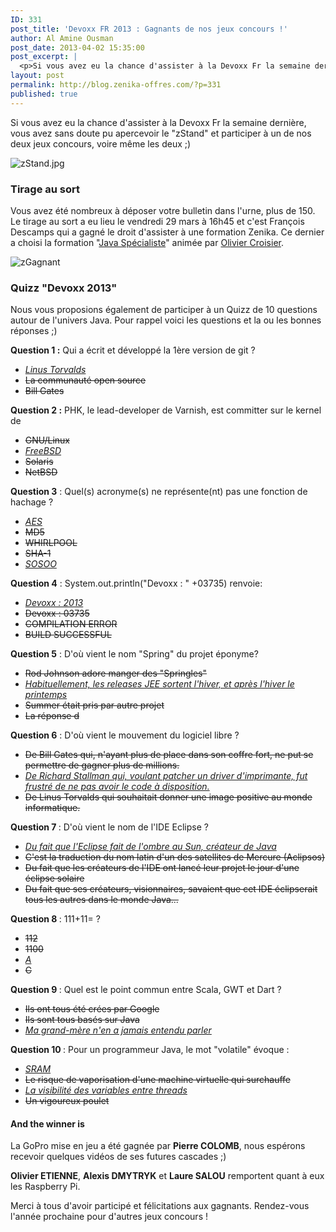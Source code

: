 ```yaml
---
ID: 331
post_title: 'Devoxx FR 2013 : Gagnants de nos jeux concours !'
author: Al Amine Ousman
post_date: 2013-04-02 15:35:00
post_excerpt: |
  <p>Si vous avez eu la chance d'assister à la Devoxx Fr la semaine dernière, vous avez sans doute pu apercevoir le "zStand" et participer à un de nos deux jeux concours, voire même les deux ;)<br /></p> <p><img src="/public/.zStand_s.jpg" alt="zStand.jpg" style="display:block; margin:0 auto;" /></p>
layout: post
permalink: http://blog.zenika-offres.com/?p=331
published: true
---
```

<p>Si vous avez eu la chance d'assister à la Devoxx Fr la semaine dernière, vous avez sans doute pu apercevoir le "zStand" et participer à un de nos deux jeux concours, voire même les deux ;)<br /></p> <p><img src="/wp-content/uploads/2015/07/.zStand_s.jpg" alt="zStand.jpg" style="display:block; margin:0 auto;" /></p>
<!--more-->
<h3>Tirage au sort</h3> <p>Vous avez été nombreux à déposer votre bulletin dans l'urne, plus de 150. Le tirage au sort a eu lieu le vendredi 29 mars à 16h45 et c'est François Descamps qui a gagné le droit d'assister à une formation Zenika. Ce dernier a choisi la formation "<a href="http://www.zenika.com/formation-java-specialiste.html">Java Spécialiste</a>" animée par <a href="http://www.zenika.com/Formation/formateurs.html#olivier_croisier">Olivier Croisier</a>.<br /></p> <p><img src="/wp-content/uploads/2015/07/.Gagnat_tirage_au_sort_s.jpg" alt="zGagnant" style="display:block; margin:0 auto;" title="zGagnant" /></p> <h3>Quizz "Devoxx 2013"</h3> <p>Nous vous proposions également de participer à un Quizz de 10 questions autour de l'univers Java. Pour rappel voici les questions et la ou les bonnes réponses ;)</p> <p><strong>Question 1 :</strong> Qui a écrit et développé la 1ère version de git ?<br /></p> <ul> <li><ins><em>Linus Torvalds</em></ins></li> <li><del>La communauté open source</del></li> <li><del>Bill Gates</del></li> </ul> <p><strong>Question 2 :</strong> PHK, le lead-developer de Varnish, est committer sur le kernel de</p> <ul> <li><del>GNU/Linux</del></li> <li><ins><em>FreeBSD</em></ins></li> <li><del>Solaris</del></li> <li><del>NetBSD</del></li> </ul> <p><strong>Question 3</strong>&nbsp;: Quel(s) acronyme(s) ne représente(nt) pas une fonction de hachage&nbsp;?</p> <ul> <li><ins><em>AES</em></ins></li> <li><del>MD5</del></li> <li><del>WHIRLPOOL</del></li> <li><del>SHA-1</del></li> <li><ins><em>SOSOO</em></ins></li> </ul> <p><strong>Question 4</strong>&nbsp;: System.out.println("Devoxx&nbsp;: " +03735) renvoie:</p> <ul> <li><ins><em>Devoxx&nbsp;: 2013</em></ins></li> <li><del>Devoxx&nbsp;: 03735</del></li> <li><del>COMPILATION ERROR</del></li> <li><del>BUILD SUCCESSFUL</del></li> </ul> <p><strong>Question 5</strong>&nbsp;: D'où vient le nom "Spring" du projet éponyme?</p> <ul> <li><del>Rod Johnson adore manger des "Springles"</del></li> <li><ins><em>Habituellement, les releases JEE sortent l'hiver, et après l'hiver le printemps</em></ins></li> <li><del>Summer était pris par autre projet</del></li> <li><del>La réponse d</del></li> </ul> <p><strong>Question 6</strong>&nbsp;: D'où vient le mouvement du logiciel libre&nbsp;?</p> <ul> <li><del>De Bill Gates qui, n'ayant plus de place dans son coffre fort, ne put se permettre de gagner plus de millions.</del></li> <li><ins><em>De Richard Stallman qui, voulant patcher un driver d'imprimante, fut frustré de ne pas avoir le code à disposition.</em></ins></li> <li><del>De Linus Torvalds qui souhaitait donner une image positive au monde informatique.</del></li> </ul> <p><strong>Question 7 </strong>: D'où vient le nom de l'IDE Eclipse&nbsp;?</p> <ul> <li><ins><em>Du fait que l'Eclipse fait de l'ombre au Sun, créateur de Java</em></ins></li> <li><del>C'est la traduction du nom latin d'un des satellites de Mercure (Aclipsos)</del></li> <li><del>Du fait que les créateurs de l'IDE ont lancé leur projet le jour d'une éclipse solaire</del></li> <li><del>Du fait que ses créateurs, visionnaires, savaient que cet IDE éclipserait tous les autres dans le monde Java...</del></li> </ul> <p><strong>Question 8 </strong>: 111+11=&nbsp;?</p> <ul> <li><del>112</del></li> <li><del>1100</del></li> <li><ins><em>A</em></ins></li> <li><del>C</del></li> </ul> <p><strong>Question 9 </strong>: Quel est le point commun entre Scala, GWT et Dart&nbsp;?</p> <ul> <li><del>Ils ont tous été crées par Google</del></li> <li><del>Ils sont tous basés sur Java</del></li> <li><ins><em>Ma grand-mère n'en a jamais entendu parler</em></ins></li> </ul> <p><strong>Question 10 </strong>: Pour un programmeur Java, le mot "volatile" évoque&nbsp;:</p> <ul> <li><ins><em>SRAM</em></ins></li> <li><del>Le risque de vaporisation d'une machine virtuelle qui surchauffe</del></li> <li><ins><em>La visibilité des variables entre threads</em></ins></li> <li><del>Un vigoureux poulet</del></li> </ul> <h4>And the winner is</h4> <p>La GoPro mise en jeu a été gagnée par <strong>Pierre COLOMB</strong>, nous espérons recevoir quelques vidéos de ses futures cascades ;)<br /></p> <p><strong>Olivier ETIENNE</strong>, <strong>Alexis DMYTRYK</strong> et <strong>Laure SALOU</strong> remportent quant à eux les Raspberry Pi.<br /></p> <p>Merci à tous d'avoir participé et félicitations aux gagnants. Rendez-vous l'année prochaine pour d'autres jeux concours&nbsp;!</p>